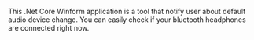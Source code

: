 ﻿This .Net Core Winform application is a tool that notify user about default audio device change. You can easily check if your bluetooth headphones are connected right now.
